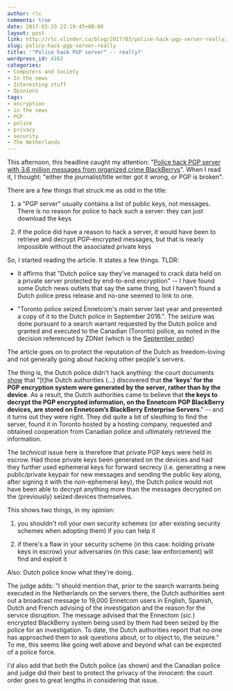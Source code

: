 ```yaml
---
author: rlc
comments: true
date: 2017-03-23 22:19:45+00:00
layout: post
link: http://rlc.vlinder.ca/blog/2017/03/police-hack-pgp-server-really/
slug: police-hack-pgp-server-really
title: '"Police hack PGP server" -- really?'
wordpress_id: 4162
categories:
- Computers and Society
- In the news
- Interesting stuff
- Opinions
tags:
- encryption
- in the news
- PGP
- police
- privacy
- security
- The Netherlands
---
```


This afternoon, this headline caught my attention: "[Police hack PGP server with 3.6 million messages from organized crime BlackBerrys](http://www.zdnet.com/article/police-hack-pgp-server-with-3-6-million-messages-from-organized-crime-blackberrys/)". When I read it, I thought: "either the journalist/title writer got it wrong, or PGP is broken".
<!--more-->
There are a few things that struck me as odd in the title:




  1. a "PGP server" usually contains a list of public keys, not messages. There is no reason for police to hack such a server: they can just download the keys


  2. if the police did have a reason to hack a server, it would have been to retrieve and decrypt PGP-encrypted messages, but that is nearly impossible without the associated private keys


So, I started reading the article. It states a few things. TLDR: 
  * It affirms that "Dutch police say they've managed to crack data held on a private server protected by end-to-end encryption" -- I have found some Dutch news outlets that say the same thing, but I haven't found a Dutch police press release and no-one seemed to link to one.


  * "Toronto police seized Ennetcom's main server last year and presented a copy of it to the Dutch police in September 2016.". The seizure was done pursuant to a search warrant requested by the Dutch police and granted and executed to the Canadian (Toronto) police, as noted in the decision referenced by ZDNet (which is the [September order](https://www.canlii.org/en/on/onsc/doc/2016/2016onsc5699/2016onsc5699.html))



The article goes on to protect the reputation of the Dutch as freedom-loving and not generally going about hacking other people's servers.

The thing is, the Dutch police didn't hack anything: the court documents [show](https://www.canlii.org/en/on/onsc/doc/2016/2016onsc5699/2016onsc5699.html?searchUrlHash=AAAAAQADWzhdAAAAAAE&offset=1307) that "[t]he Dutch authorities (...) discovered that **the 'keys' for the PGP encryption system were generated by the server, rather than by the device**.  As a result, the Dutch authorities came to believe that **the keys to decrypt the PGP encrypted information, on the Ennetcom PGP BlackBerry devices, are stored on Ennetcom’s BlackBerry Enterprise Servers**." -- and it turns out they were right. They did quite a bit of sleuthing to find the server, found it in Toronto hosted by a hosting company, requested and obtained cooperation from Canadian police and ultimately retrieved the information.

The _technical_ issue here is therefore that private PGP keys were held in escrow. Had those private keys been generated on the devices and had they further used ephemeral keys for forward secrecy (i.e. generating a new public/private keypair for new messages and sending the public key along, after signing it with the non-ephemeral key), the Dutch police would not have been able to decrypt anything more than the messages decrypted on the (previously) seized devices themselves.

This shows two things, in my opinion:




  1. you shouldn't roll your own security schemes (or alter existing security schemes when adopting them) if you can help it


  2. if there's a flaw in your security scheme (in this case: holding private keys in escrow) your adversaries (in this case: law enforcement) will find and exploit it



Also: Dutch police know what they're doing.

The judge adds: "I should mention that, prior to the search warrants being executed in the Netherlands on the servers there, the Dutch authorities sent out a broadcast message to 19,000 Ennetcom users in English, Spanish, Dutch and French advising of the investigation and the reason for the service disruption.  The message advised that the Ennectom (_sic._) encrypted BlackBerry system being used by them had been seized by the police for an investigation.  To date, the Dutch authorities report that no one has approached them to ask questions about, or to object to, the seizure."
To me, this seems like going well above and beyond what can be expected of a police force.

I'd also add that both the Dutch police (as shown) and the Canadian police and judge did their best to protect the privacy of the innocent: the court order goes to great lengths in considering that issue.
